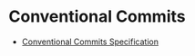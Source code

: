 # Conventional Commits

- [Conventional Commits Specification](https://www.conventionalcommits.org/en/v1.0.0/#specification)
